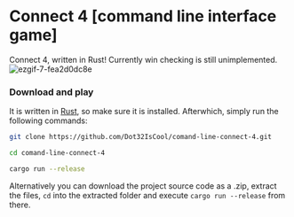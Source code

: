 # Connect 4 [command line interface game]
Connect 4, written in Rust! Currently win checking is still unimplemented.
![ezgif-7-fea2d0dc8e](https://user-images.githubusercontent.com/61964090/147037750-e0706328-9b32-4101-ad5d-42b5a0732d41.gif)

### Download and play
It is written in [Rust](https://www.rust-lang.org/tools/install), so make sure it is installed.
Afterwhich, simply run the following commands:
```bash
git clone https://github.com/Dot32IsCool/comand-line-connect-4.git
```
```bash
cd comand-line-connect-4
```
```bash
cargo run --release
```

Alternatively you can download the project source code as a .zip, extract the files, `cd` into the extracted folder and execute `cargo run --release` from there.

